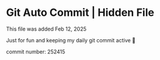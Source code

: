 # Git Auto Commit | Hidden File

This file was added Feb 12, 2025

Just for fun and keeping my daily git commit active 🤪

commit number: 252415
